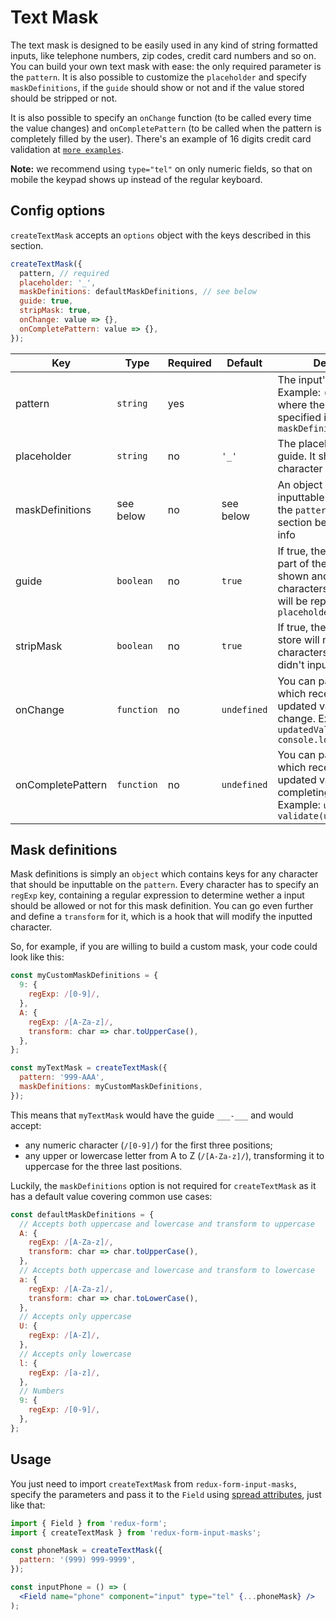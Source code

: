 # Text Mask

The text mask is designed to be easily used in any kind of string formatted inputs, like telephone numbers, zip codes, credit card numbers and so on. You can build your own text mask with ease: the only required parameter is the `pattern`. It is also possible to customize the `placeholder` and specify `maskDefinitions`, if the `guide` should show or not and if the value stored should be stripped or not.

It is also possible to specify an `onChange` function (to be called every time the value changes) and `onCompletePattern` (to be called when the pattern is completely filled by the user). There's an example of 16 digits credit card validation at [`more examples`](#/more).

**Note:** we recommend using `type="tel"` on only numeric fields, so that on mobile the keypad shows up instead of the regular keyboard.

## Config options

`createTextMask` accepts an `options` object with the keys described in this section.

```jsx
createTextMask({
  pattern, // required
  placeholder: '_',
  maskDefinitions: defaultMaskDefinitions, // see below
  guide: true,
  stripMask: true,
  onChange: value => {},
  onCompletePattern: value => {},
});
```

| Key               | Type       | Required | Default     | Description                                                                                                                                   |
| ----------------- | ---------- | -------- | ----------- | --------------------------------------------------------------------------------------------------------------------------------------------- |
| pattern           | `string`   | yes      |             | The input's pattern. Example: `(999) 999-9999`, where the character `9` is specified in the `maskDefinitions`                                 |
| placeholder       | `string`   | no       | `'_'`       | The placeholder to fill the guide. It should be a single character                                                                            |
| maskDefinitions   | see below  | no       | see below   | An object with the inputtable characters for the `pattern`. Check the section below for more info                                             |
| guide             | `boolean`  | no       | `true`      | If true, the non inputted part of the mask will be shown and the inputtable characters of the `pattern` will be replaced by the `placeholder` |
| stripMask         | `boolean`  | no       | `true`      | If true, the value on the store will not contain any characters that the user didn't input                                                    |
| onChange          | `function` | no       | `undefined` | You can pass a function which receives the updated value upon change. Example: `updatedValue => console.log(updatedValue)`                    |
| onCompletePattern | `function` | no       | `undefined` | You can pass a function which receives the updated value upon completing the `pattern`. Example: `updatedValue => validate(updatedValue)`     |

## Mask definitions

Mask definitions is simply an `object` which contains keys for any character that should be inputtable on the `pattern`. Every character has to specify an `regExp` key, containing a regular expression to determine wether a input should be allowed or not for this mask definition. You can go even further and define a `transform` for it, which is a hook that will modify the inputted character.

So, for example, if you are willing to build a custom mask, your code could look like this:

```jsx
const myCustomMaskDefinitions = {
  9: {
    regExp: /[0-9]/,
  },
  A: {
    regExp: /[A-Za-z]/,
    transform: char => char.toUpperCase(),
  },
};

const myTextMask = createTextMask({
  pattern: '999-AAA',
  maskDefinitions: myCustomMaskDefinitions,
});
```

This means that `myTextMask` would have the guide `___-___` and would accept:

* any numeric character (`/[0-9]/`) for the first three positions;
* any upper or lowercase letter from A to Z (`/[A-Za-z]/`), transforming it to uppercase for the three last positions.

Luckily, the `maskDefinitions` option is not required for `createTextMask` as it has a default value covering common use cases:

```jsx
const defaultMaskDefinitions = {
  // Accepts both uppercase and lowercase and transform to uppercase
  A: {
    regExp: /[A-Za-z]/,
    transform: char => char.toUpperCase(),
  },
  // Accepts both uppercase and lowercase and transform to lowercase
  a: {
    regExp: /[A-Za-z]/,
    transform: char => char.toLowerCase(),
  },
  // Accepts only uppercase
  U: {
    regExp: /[A-Z]/,
  },
  // Accepts only lowercase
  l: {
    regExp: /[a-z]/,
  },
  // Numbers
  9: {
    regExp: /[0-9]/,
  },
};
```

## Usage

You just need to import `createTextMask` from `redux-form-input-masks`, specify the parameters and pass it to the `Field` using [spread attributes](https://reactjs.org/docs/jsx-in-depth.html#spread-attributes), just like that:

```jsx
import { Field } from 'redux-form';
import { createTextMask } from 'redux-form-input-masks';

const phoneMask = createTextMask({
  pattern: '(999) 999-9999',
});

const inputPhone = () => (
  <Field name="phone" component="input" type="tel" {...phoneMask} />
);
```

